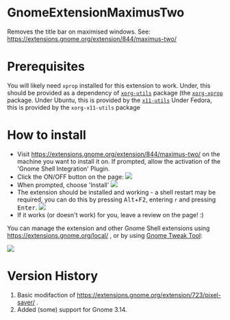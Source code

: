 GnomeExtensionMaximusTwo
========================

Removes the title bar on maximised windows. See: https://extensions.gnome.org/extension/844/maximus-two/

Prerequisites
=============
You will likely need `xprop` installed for this extension to work.
Under, this should be provided as a dependency of [`xorg-utils`](https://www.archlinux.org/packages/extra/any/xorg-utils/) package (the [`xorg-xprop`](https://www.archlinux.org/packages/extra/x86_64/xorg-xprop/) package.
Under Ubuntu, this is provided by the [`x11-utils`](http://packages.ubuntu.com/trusty/x11-utils)
Under Fedora, this is provided by the `xorg-x11-utils` package


How to install
==============
 - Visit https://extensions.gnome.org/extension/844/maximus-two/ on the machine you want to install it on. If prompted, allow the activation of the 'Gnome Shell Integration' Plugin.
 - Click the ON/OFF button on the page: ![](http://i.imgur.com/QHrIgTb.png)
 - When prompted, choose 'Install' ![](http://i.imgur.com/HAnYsqT.png)
 - The extension should be installed and working - a shell restart may be required, you can do this by pressing <kbd>Alt</kbd>+<kbd>F2</kbd>, entering `r` and pressing <kbd>Enter</kbd>. ![](http://i.imgur.com/q3fp2qL.png)
 - If it works (or doesn't work) for you, leave a review on the page! :)
 
You can manage the extension and other Gnome Shell extensions using https://extensions.gnome.org/local/ , or by using [Gnome Tweak Tool](https://wiki.gnome.org/action/show/Apps/GnomeTweakTool):

![](https://i.imgur.com/3QdnddJ.png)

Version History
===============

1. Basic modifaction of https://extensions.gnome.org/extension/723/pixel-saver/ .
2. Added (some) support for Gnome 3.14.
